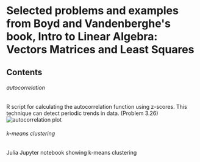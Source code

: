 # Selected problems and examples from Boyd and Vandenberghe's book, Intro to Linear Algebra: Vectors Matrices and Least Squares

## Contents

###### autocorrelation
R script for calculating the autocorrelation function using z-scores. This technique can detect periodic trends in data. (Problem 3.26)
![autocorrelation plot](https://github.com/blakeb211/autocorrelation/blob/main/autocorrelation%20function.jpeg)

###### k-means clustering
Julia Jupyter notebook showing k-means clustering
